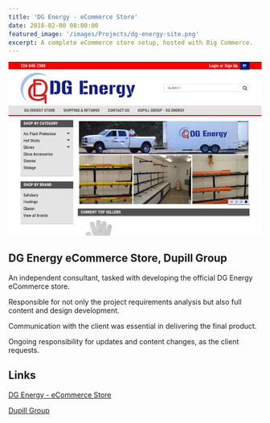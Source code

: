 ```yaml
---
title: 'DG Energy - eCommerce Store'
date: 2018-02-00 00:00:00
featured_image: '/images/Projects/dg-energy-site.png'
excerpt: A complete eCommerce store setup, hosted with Big Commerce.
---
```


![](/images/Projects/dg-energy-site.png)

## DG Energy eCommerce Store, Dupill Group 


An independent consultant, tasked with developing the official DG Energy eCommerce store. 

Responsible for not only the project requirements analysis but also full content and design development. 

Communication with the client was essential in delivering the final product. 

Ongoing responsibility for updates and content changes, as the client requests.


## Links


<a href="http://dg-energy9.mybigcommerce.com/" class="button button--large">DG Energy - eCommerce Store</a>

<a href="http://www.dupillgroup.com/" class="button button--large">Dupill Group</a>